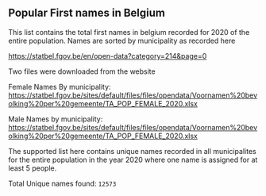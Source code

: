 ## Popular First names in Belgium

This list contains the total first names in belgium recorded for 2020 of the entire population. Names are sorted by municipality as recorded here

https://statbel.fgov.be/en/open-data?category=214&page=0

Two files were downloaded from the website

Female Names By municipality: https://statbel.fgov.be/sites/default/files/files/opendata/Voornamen%20bevolking%20per%20gemeente/TA_POP_FEMALE_2020.xlsx

Male Names by municipality: https://statbel.fgov.be/sites/default/files/files/opendata/Voornamen%20bevolking%20per%20gemeente/TA_POP_FEMALE_2020.xlsx

The supported list here contains unique names recorded in all municipalites for the entire population in the year 2020 where one name is assigned for at least 5 people.

Total Unique names found: `12573`
